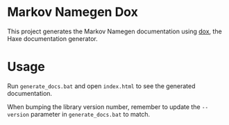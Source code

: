 # Markov Namegen Dox

This project generates the Markov Namegen documentation using [dox](https://github.com/HaxeFoundation/dox), the Haxe documentation generator.

# Usage

Run ```generate_docs.bat``` and open ```index.html``` to see the generated documentation.

When bumping the library version number, remember to update the ```--version``` parameter in ```generate_docs.bat``` to match.